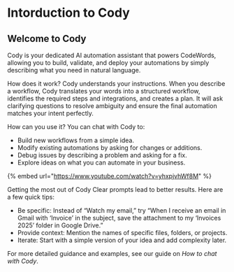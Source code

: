 # Intorduction to Cody

## Welcome to Cody

Cody is your dedicated AI automation assistant that powers CodeWords, allowing you to build, validate, and deploy your automations by simply describing what you need in natural language.

How does it work? Cody understands your instructions. When you describe a workflow, Cody translates your words into a structured workflow, identifies the required steps and integrations, and creates a plan. It will ask clarifying questions to resolve ambiguity and ensure the final automation matches your intent perfectly.

How can you use it? You can chat with Cody to:

* Build new workflows from a simple idea.
* Modify existing automations by asking for changes or additions.
* Debug issues by describing a problem and asking for a fix.
* Explore ideas on what you can automate in your business.

{% embed url="https://www.youtube.com/watch?v=yhxpjvhWf8M" %}

Getting the most out of Cody Clear prompts lead to better results. Here are a few quick tips:

* Be specific: Instead of “Watch my email,” try “When I receive an email in Gmail with ‘Invoice’ in the subject, save the attachment to my ‘Invoices 2025’ folder in Google Drive.”
* Provide context: Mention the names of specific files, folders, or projects.
* Iterate: Start with a simple version of your idea and add complexity later.

For more detailed guidance and examples, see our guide on _How to chat with Cody_.
